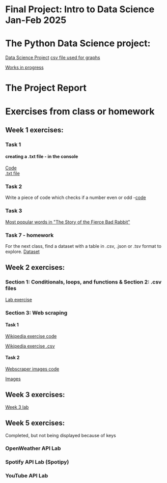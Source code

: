# Final Project: Intro to Data Science Jan-Feb 2025

# The Python Data Science project:
[Data Science Project](https://github.com/tonay11/practice_project_feb_2025/blob/main/project_t2/linguistic_diversity_t2.ipynb)
[csv file used for graphs](https://github.com/tonay11/practice_project_feb_2025/blob/main/project_t2/updated_Linguistic_diversity_index.csv)

[Works in progress](https://github.com/tonay11/practice_project_feb_2025/blob/main/project/linguistic_diversity.ipynb)

# The Project Report

# Exercises from class or homework 

## Week 1 exercises:
### Task 1
#### creating a .txt file - in the console
[Code](https://github.com/tonay11/practice_project_feb_2025/blob/main/session01/daz%20ds%20session%201%20task%201%20.py)  
[.txt file](https://github.com/tonay11/practice_project_feb_2025/blob/main/session01/mytext.txt)

### Task 2
 Write a piece of code which checks if a number even or odd -[code](https://github.com/tonay11/practice_project_feb_2025/blob/main/session01/daz%20session%201.py) 

### Task 3
[Most popular words in "The Story of the Fierce Bad Rabbit"](https://github.com/tonay11/practice_project_feb_2025/blob/main/session01/most_popular_words_rabbit.ipynb)

### Task 7 - homework
For the next class, find a dataset with a table in .csv, .json or .tsv format to explore. [Dataset](https://github.com/tonay11/practice_project_feb_2025/blob/main/session01/Barriers%20to%20accessing%20assistive%20products%20(%25).csv)


## Week 2 exercises:

### Section 1: Conditionals, loops, and functions & Section 2: .csv files
[Lab exercise](https://github.com/tonay11/practice_project_feb_2025/blob/main/session02/Session_2_labs.ipynb)

### Section 3: Web scraping
#### Task 1
[Wikipedia exercise code](https://github.com/tonay11/practice_project_feb_2025/blob/main/session02/DAZ_code_wikipedia_practice.ipynb) 

[Wikipedia exercise .csv](https://github.com/tonay11/practice_project_feb_2025/blob/main/session02/angelique_kidjo_charts.csv)

#### Task 2
[Webscraper images code](https://github.com/tonay11/practice_project_feb_2025/blob/main/session02/DAZ_code_webscraper_images_practice.ipynb)

[Images](https://github.com/tonay11/practice_project_feb_2025/tree/main/session02/scraped_images)

## Week 3 exercises:
[Week 3 lab](https://github.com/tonay11/practice_project_feb_2025/blob/main/session03/lab_exercises.ipynb)


## Week 5 exercises: 
Completed, but not being displayed because of keys

### OpenWeather API Lab

### Spotify API Lab (Spotipy)

### YouTube API Lab

